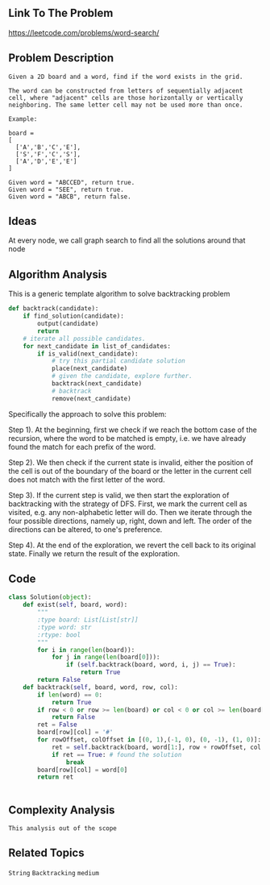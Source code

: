 ## Link To The Problem 
https://leetcode.com/problems/word-search/

## Problem Description

```
Given a 2D board and a word, find if the word exists in the grid.

The word can be constructed from letters of sequentially adjacent cell, where "adjacent" cells are those horizontally or vertically neighboring. The same letter cell may not be used more than once.

Example:

board =
[
  ['A','B','C','E'],
  ['S','F','C','S'],
  ['A','D','E','E']
]

Given word = "ABCCED", return true.
Given word = "SEE", return true.
Given word = "ABCB", return false.

```

## Ideas
At every node, we call graph search to find all the solutions around that node

## Algorithm Analysis

This is a generic template algorithm to solve backtracking problem
```py
def backtrack(candidate):
    if find_solution(candidate):
        output(candidate)
        return
    # iterate all possible candidates.
    for next_candidate in list_of_candidates:
        if is_valid(next_candidate):
            # try this partial candidate solution
            place(next_candidate)
            # given the candidate, explore further.
            backtrack(next_candidate)
            # backtrack
            remove(next_candidate)
```

Specifically the approach to solve this problem:

Step 1). At the beginning, first we check if we reach the bottom case of the recursion, where the word to be matched is empty, 
i.e. we have already found the match for each prefix of the word.

Step 2). We then check if the current state is invalid, either the position of the cell is out of the boundary of the board 
or the letter in the current cell does not match with the first letter of the word.

Step 3). If the current step is valid, we then start the exploration of backtracking with the strategy of DFS. 
First, we mark the current cell as visited, e.g. any non-alphabetic letter will do. Then we iterate through the four 
possible directions, namely up, right, down and left. The order of the directions can be altered, to one's preference.

Step 4). At the end of the exploration, we revert the cell back to its original state. Finally we return the result of the exploration.

## Code

```py
class Solution(object):
    def exist(self, board, word):
        """
        :type board: List[List[str]]
        :type word: str
        :rtype: bool
        """
        for i in range(len(board)):
            for j in range(len(board[0])):
                if (self.backtrack(board, word, i, j) == True):
                    return True
        return False
    def backtrack(self, board, word, row, col):
        if len(word) == 0:
            return True
        if row < 0 or row >= len(board) or col < 0 or col >= len(board[0]) or board[row][col] != word[0]:
            return False
        ret = False
        board[row][col] = '#'
        for rowOffset, colOffset in [(0, 1),(-1, 0), (0, -1), (1, 0)]:
            ret = self.backtrack(board, word[1:], row + rowOffset, col + colOffset)
            if ret == True: # found the solution
                break
        board[row][col] = word[0]
        return ret
                 
```

## Complexity Analysis
```
This analysis out of the scope
```
## Related Topics
```String``` ```Backtracking``` ```medium```




